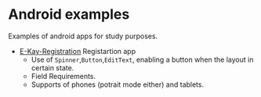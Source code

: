 # Android examples

Examples of android apps for study purposes.

- [E-Kay-Registration](/E-Kay-Registration/README.md) Registartion app
  - Use of `Spinner`,`Button`,`EditText`,  enabling a button when the layout in certain state.
  - Field Requirements.
  - Supports of phones (potrait mode either) and tablets.